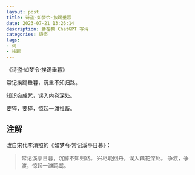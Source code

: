 ```yaml
---
layout: post
title: 诗盗·如梦令·挨踢垂暮
date: 2023-07-21 13:26:14
description: 稣在教 ChatGPT 写诗
categories: 诗盗
tags:
- 词
- 挨踢
---
```

《诗盗·如梦令·挨踢垂暮》

常记挨踢垂暮，沉重不知归路。

知识宛成咒，误入内卷深处。

要猝，要猝，惊起一滩社畜。

## 注解

改自宋代李清照的《如梦令·常记溪亭日暮》：

> 常记溪亭日暮，沉醉不知归路。
> 兴尽晚回舟，误入藕花深处。
> 争渡，争渡，惊起一滩鸥鹭。
